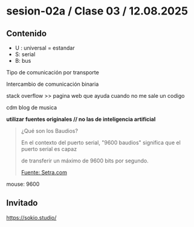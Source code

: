 # sesion-02a / Clase 03 / 12.08.2025

## Contenido 

- U : universal = estandar
- S: serial
- B: bus

Tipo de comunicación por transporte

Intercambio de comunicación binaria


stack overflow >> pagina web que ayuda cuando no me sale un codigo



cdm  blog de musica

**utilizar fuentes originales // no las de inteligencia artificial**

> ¿Qué son los Baudios?
> 
> En el contexto del puerto serial, "9600 baudios" significa que el puerto serial es capaz
>
> de transferir un máximo de 9600 bits por segundo.
> 
>[Fuente: Setra.com](https://www.setra.com/blog/what-is-baud-rate-and-what-cable-length-is-required-1#:~:text=En%20el%20contexto%20del%20puerto,reducir%20la%20longitud%20del%20cable.)

mouse: 9600

## Invitado 
<https://sokio.studio/>

